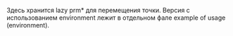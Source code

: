 Здесь хранится lazy prm* для перемещения точки. Версия с использованием environment лежит в отдельном фале example of usage (environment).
